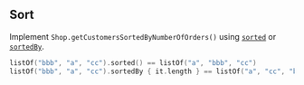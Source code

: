 ## Sort

Implement `Shop.getCustomersSortedByNumberOfOrders()` using
[`sorted`](sorted) or
[`sortedBy`](sorted-by).

```kotlin
listOf("bbb", "a", "cc").sorted() == listOf("a", "bbb", "cc")
listOf("bbb", "a", "cc").sortedBy { it.length } == listOf("a", "cc", "bbb")
```